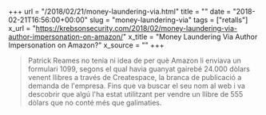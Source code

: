 +++
url = "/2018/02/21/money-laundering-via.html"
title = ""
date = "2018-02-21T16:56:00+00:00"
slug = "money-laundering-via"
tags = ["retalls"]
x_url = "https://krebsonsecurity.com/2018/02/money-laundering-via-author-impersonation-on-amazon/"
x_title = "Money Laundering Via Author Impersonation on Amazon?"
x_source = ""
+++


> Patrick Reames no tenia ni idea de per què Amazon li enviava un formulari 1099, segons el qual havia guanyat gairebé 24.000 dòlars venent llibres a través de Createspace, la branca de publicació a demanda de l'empresa. Fins que va buscar el seu nom al web i va descobrir que algú l'ha estat utilitzant per vendre un llibre de 555 dòlars que no conté més que galimaties.

